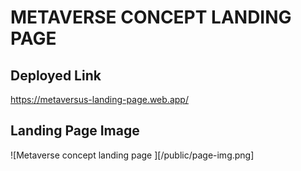 # METAVERSE CONCEPT LANDING PAGE

## Deployed Link 

https://metaversus-landing-page.web.app/

## Landing Page Image 

![Metaverse concept landing page ][/public/page-img.png]